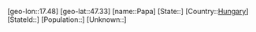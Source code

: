 ﻿---
location: [47.33,17.48]
type: City
tags:
- geo/City


SpocWebEntityId: 33239
isDeleted: false
confidential: public

---
[geo-lon::17.48]
[geo-lat::47.33]
[name::Papa]
[State::]
[Country::[Hungary](geo/Continent/Europe/Hungary.md)]
[StateId::]
[Population::]
[Unknown::]

